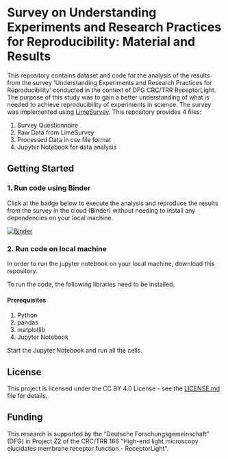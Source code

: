 # Survey on Understanding Experiments and Research Practices for Reproducibility: Material and Results

This repository contains dataset and code for the analysis of the results from the survey 'Understanding Experiments and Research Practices for Reproducibility' conducted in the context of DFG CRC/TRR ReceptorLight. The purpose of this study was to gain a better understanding of what is needed to achieve reproducibility of experiments in science. The survey was
implemented using [LimeSurvey](https://www.limesurvey.org/).
This repository provides 4 files:
1. Survey Questionnaire
2. Raw Data from LimeSurvey
3. Processed Data in  csv file format
4. Jupyter Notebook for data analysis


## Getting Started 
### 1. Run code using Binder
Click at the badge below to execute the analysis and reproduce the results from the survey in the cloud (Binder) without needing to install any dependencies on your local machine.

[![Binder](https://mybinder.org/badge_logo.svg)](https://mybinder.org/v2/gh/fusion-jena/ReproducibilitySurvey/master)

### 2. Run code on local machine
In order to run the jupyter notebook on your local machine, download this repository.

To run the code, the following libraries need to be installed.

#### Prerequisites
1. Python
2. pandas
3. matplotlib
4. Jupyter Notebook

Start the Jupyter Notebook and run all the cells.

## License
This project is licensed under the CC BY 4.0 License - see the [LICENSE.md](LICENSE.md) file for details.

## Funding
This research is supported by the “Deutsche Forschungsgemeinschaft” (DFG) in Project Z2 of the CRC/TRR 166 “High-end light microscopy elucidates membrane receptor function - ReceptorLight”.
